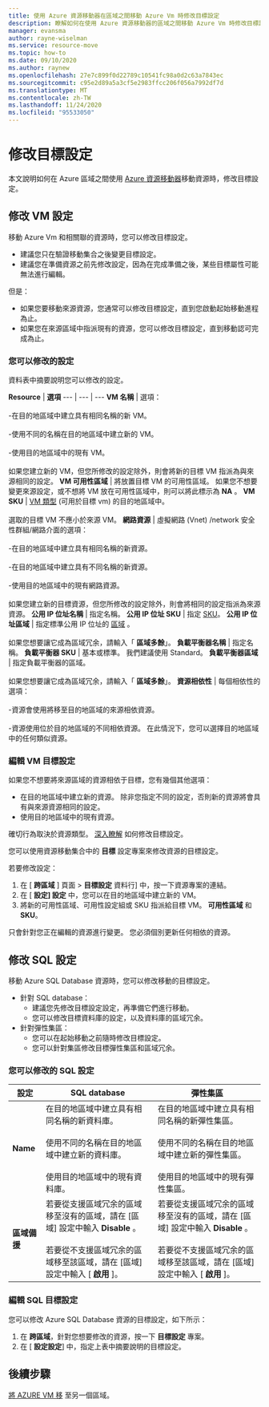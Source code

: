 ```yaml
---
title: 使用 Azure 資源移動器在區域之間移動 Azure Vm 時修改目標設定
description: 瞭解如何在使用 Azure 資源移動器的區域之間移動 Azure Vm 時修改目標設定。
manager: evansma
author: rayne-wiselman
ms.service: resource-move
ms.topic: how-to
ms.date: 09/10/2020
ms.author: raynew
ms.openlocfilehash: 27e7c899f0d22789c10541fc98a0d2c63a7843ec
ms.sourcegitcommit: c95e2d89a5a3cf5e2983ffcc206f056a7992df7d
ms.translationtype: MT
ms.contentlocale: zh-TW
ms.lasthandoff: 11/24/2020
ms.locfileid: "95533050"
---
```

# <a name="modify-target-settings"></a>修改目標設定

本文說明如何在 Azure 區域之間使用 [Azure 資源移動器](overview.md)移動資源時，修改目標設定。


## <a name="modify-vm-settings"></a>修改 VM 設定

移動 Azure Vm 和相關聯的資源時，您可以修改目標設定。 

- 建議您只在驗證移動集合之後變更目標設定。
- 建議您在準備資源之前先修改設定，因為在完成準備之後，某些目標屬性可能無法進行編輯。

但是：
- 如果您要移動來源資源，您通常可以修改目標設定，直到您啟動起始移動進程為止。
- 如果您在來源區域中指派現有的資源，您可以修改目標設定，直到移動認可完成為止。

### <a name="settings-you-can-modify"></a>您可以修改的設定

資料表中摘要說明您可以修改的設定。

**Resource** | **選項** 
--- | --- | --- 
**VM 名稱** | 選項：<br/><br/> -在目的地區域中建立具有相同名稱的新 VM。<br/><br/> -使用不同的名稱在目的地區域中建立新的 VM。<br/><br/> -使用目的地區域中的現有 VM。<br/><br/> 如果您建立新的 VM，但您所修改的設定除外，則會將新的目標 VM 指派為與來源相同的設定。
**VM 可用性區域** | 將放置目標 VM 的可用性區域。 如果您不想要變更來源設定，或不想將 VM 放在可用性區域中，則可以將此標示為 **NA** 。
**VM SKU** | [VM 類型](https://azure.microsoft.com/pricing/details/virtual-machines/series/) (可用於目標 vm) 的目的地區域中。<br/><br/> 選取的目標 VM 不應小於來源 VM。
**網路資源** | 虛擬網路 (Vnet) /network 安全性群組/網路介面的選項：<br/><br/> -在目的地區域中建立具有相同名稱的新資源。<br/><br/> -在目的地區域中建立具有不同名稱的新資源。<br/><br/> -使用目的地區域中的現有網路資源。<br/><br/> 如果您建立新的目標資源，但您所修改的設定除外，則會將相同的設定指派為來源資源。
**公用 IP 位址名稱** | 指定名稱。
**公用 IP 位址 SKU** | 指定 [SKU](../virtual-network/public-ip-addresses.md#sku)。
**公用 IP 位址區域** | 指定標準公用 IP 位址的 [區域](../virtual-network/public-ip-addresses.md#standard) 。<br/><br/> 如果您想要讓它成為區域冗余，請輸入「 **區域多餘**」。
**負載平衡器名稱** | 指定名稱。
**負載平衡器 SKU** | 基本或標準。 我們建議使用 Standard。
**負載平衡器區域** | 指定負載平衡器的區域。 <br/><br/> 如果您想要讓它成為區域冗余，請輸入「 **區域多餘**」。
**資源相依性** | 每個相依性的選項：<br/><br/>-資源會使用將移至目的地區域的來源相依資源。<br/><br/> -資源使用位於目的地區域的不同相依資源。 在此情況下，您可以選擇目的地區域中的任何類似資源。

### <a name="edit-vm-target-settings"></a>編輯 VM 目標設定

如果您不想要將來源區域的資源相依于目標，您有幾個其他選項：

- 在目的地區域中建立新的資源。 除非您指定不同的設定，否則新的資源將會具有與來源資源相同的設定。
- 使用目的地區域中的現有資源。

確切行為取決於資源類型。 [深入瞭解](modify-target-settings.md) 如何修改目標設定。

您可以使用資源移動集合中的 **目標** 設定專案來修改資源的目標設定。 

若要修改設定： 

1. 在 [ **跨區域** ] 頁面 > **目標設定** 資料行] 中，按一下資源專案的連結。
2. 在 [ **設定] 設定** 中，您可以在目的地區域中建立新的 VM。
3. 將新的可用性區域、可用性設定組或 SKU 指派給目標 VM。 **可用性區域** 和 **SKU**。

只會針對您正在編輯的資源進行變更。 您必須個別更新任何相依的資源。


## <a name="modify-sql-settings"></a>修改 SQL 設定

移動 Azure SQL Database 資源時，您可以修改移動的目標設定。 

- 針對 SQL database：
    - 建議您先修改目標設定設定，再準備它們進行移動。
    - 您可以修改目標資料庫的設定，以及資料庫的區域冗余。
- 針對彈性集區：
    -  您可以在起始移動之前隨時修改目標設定。
    - 您可以針對集區修改目標彈性集區和區域冗余。 

### <a name="sql-settings-you-can-modify"></a>您可以修改的 SQL 設定

**設定** | **SQL database** | **彈性集區**
--- | --- | ---
**Name** | 在目的地區域中建立具有相同名稱的新資料庫。<br/><br/> 使用不同的名稱在目的地區域中建立新的資料庫。<br/><br/> 使用目的地區域中的現有資料庫。 | 在目的地區域中建立具有相同名稱的新彈性集區。<br/><br/> 使用不同的名稱在目的地區域中建立新的彈性集區。<br/><br/> 使用目的地區域中的現有彈性集區。
**區域備援** | 若要從支援區域冗余的區域移至沒有的區域，請在 [區域] 設定中輸入 **Disable** 。<br/><br/> 若要從不支援區域冗余的區域移至該區域，請在 [區域] 設定中輸入 [ **啟用** ]。 | 若要從支援區域冗余的區域移至沒有的區域，請在 [區域] 設定中輸入 **Disable** 。<br/><br/> 若要從不支援區域冗余的區域移至該區域，請在 [區域] 設定中輸入 [ **啟用** ]。

### <a name="edit-sql-target-settings"></a>編輯 SQL 目標設定

您可以修改 Azure SQL Database 資源的目標設定，如下所示： 

1. 在 **跨區域**，針對您想要修改的資源，按一下 **目標設定** 專案。
2. 在 [ **設定設定**] 中，指定上表中摘要說明的目標設定。

## <a name="next-steps"></a>後續步驟

[將 AZURE VM 移](tutorial-move-region-virtual-machines.md) 至另一個區域。